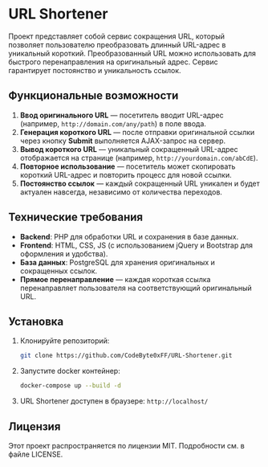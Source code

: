 # URL Shortener

Проект представляет собой сервис сокращения URL, который позволяет пользователю преобразовать длинный URL-адрес в уникальный короткий. Преобразованный URL можно использовать для быстрого перенаправления на оригинальный адрес. Сервис гарантирует постоянство и уникальность ссылок.

## Функциональные возможности

1. **Ввод оригинального URL** — посетитель вводит URL-адрес (например, `http://domain.com/any/path`) в поле ввода.
2. **Генерация короткого URL** — после отправки оригинальной ссылки через кнопку **Submit** выполняется AJAX-запрос на сервер.
3. **Вывод короткого URL** — уникальный сокращенный URL-адрес отображается на странице (например, `http://yourdomain.com/abCdE`).
4. **Повторное использование** — посетитель может скопировать короткий URL-адрес и повторить процесс для новой ссылки.
5. **Постоянство ссылок** — каждый сокращенный URL уникален и будет актуален навсегда, независимо от количества переходов.

## Технические требования

- **Backend**: PHP для обработки URL и сохранения в базе данных.
- **Frontend**: HTML, CSS, JS (с использованием jQuery и Bootstrap для оформления и удобства).
- **База данных**: PostgreSQL для хранения оригинальных и сокращенных ссылок.
- **Прямое перенаправление** — каждая короткая ссылка перенаправляет пользователя на соответствующий оригинальный URL.

## Установка

1. Клонируйте репозиторий:
   ```bash
   git clone https://github.com/CodeByte0xFF/URL-Shortener.git
   ```
2. Запустите docker контейнер:
   ```bash
   docker-compose up --build -d
   ```
3. URL Shortener доступен в браузере: `http://localhost/`

## Лицензия

Этот проект распространяется по лицензии MIT. Подробности см. в файле LICENSE.
